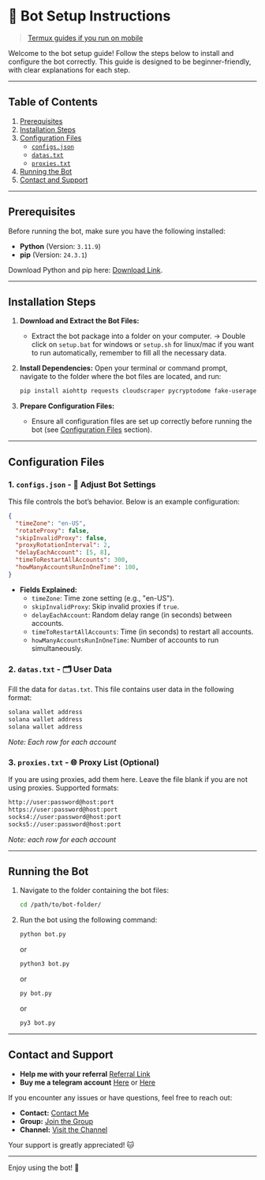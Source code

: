 # 🚀 Bot Setup Instructions

> [Termux guides if you run on mobile](https://github.com/MeoMunDep/Guides-for-using-my-script-on-termux.)


Welcome to the bot setup guide! Follow the steps below to install and configure the bot correctly. This guide is designed to be beginner-friendly, with clear explanations for each step.

---

## Table of Contents

1. [Prerequisites](#prerequisites)
2. [Installation Steps](#installation-steps)
3. [Configuration Files](#configuration-files)
   - [`configs.json`](#1-configsjson)
   - [`datas.txt`](#2-datastxt)
   - [`proxies.txt`](#3-proxiestxt)
4. [Running the Bot](#running-the-bot)
5. [Contact and Support](#contact-and-support)

---

## Prerequisites

Before running the bot, make sure you have the following installed:

- **Python** (Version: `3.11.9`)
- **pip** (Version: `24.3.1`)

Download Python and pip here: [Download Link](https://t.me/KeoAirDropFreeNe/257/2627).

---

## Installation Steps

1. **Download and Extract the Bot Files:**

   - Extract the bot package into a folder on your computer.
     -> Double click on `setup.bat` for windows or `setup.sh` for linux/mac if you want to run automatically, remember to fill all the necessary data.

2. **Install Dependencies:**
   Open your terminal or command prompt, navigate to the folder where the bot files are located, and run:

   ```bash
   pip install aiohttp requests cloudscraper pycryptodome fake-useragent aiohttp-proxy colorama
   ```

3. **Prepare Configuration Files:**
   - Ensure all configuration files are set up correctly before running the bot (see [Configuration Files](#configuration-files) section).

---

## Configuration Files

### 1. `configs.json` - 📜 Adjust Bot Settings

This file controls the bot’s behavior. Below is an example configuration:

```json
{
  "timeZone": "en-US",
  "rotateProxy": false,
  "skipInvalidProxy": false,
  "proxyRotationInterval": 2,
  "delayEachAccount": [5, 8],
  "timeToRestartAllAccounts": 300,
  "howManyAccountsRunInOneTime": 100,
}
```

- **Fields Explained:**
  - `timeZone`: Time zone setting (e.g., "en-US").
  - `skipInvalidProxy`: Skip invalid proxies if `true`.
  - `delayEachAccount`: Random delay range (in seconds) between accounts.
  - `timeToRestartAllAccounts`: Time (in seconds) to restart all accounts.
  - `howManyAccountsRunInOneTime`: Number of accounts to run simultaneously.

### 2. `datas.txt` - 🗂️ User Data

Fill the data for `datas.txt`. This file contains user data in the following format:

```txt
solana wallet address
solana wallet address
solana wallet address
```

_Note: Each row for each account_

### 3. `proxies.txt` - 🌐 Proxy List (Optional)

If you are using proxies, add them here. Leave the file blank if you are not using proxies. Supported formats:

```txt
http://user:password@host:port
https://user:password@host:port
socks4://user:password@host:port
socks5://user:password@host:port
```

_Note: each row for each account_

---

## Running the Bot

1. Navigate to the folder containing the bot files:

   ```bash
   cd /path/to/bot-folder/
   ```

2. Run the bot using the following command:

   ```bash
   python bot.py
   ```

   or

   ```bash
   python3 bot.py
   ```

   or

   ```bash
   py bot.py
   ```

   or

   ```bash
   py3 bot.py
   ```

---

## Contact and Support

- **Help me with your referral** [Referral Link](https://trisigma.ai/)
- **Buy me a telegram account** [Here](https://t.me/KeoAirDropFreeNe/312/27801) or [Here](https://github.com/MeoMunDep/MeoMunDep)

If you encounter any issues or have questions, feel free to reach out:

- **Contact:** [Contact Me](https://t.me/MeoMunDep)
- **Group:** [Join the Group](https://t.me/KeoAirDropFreeNe)
- **Channel:** [Visit the Channel](https://t.me/KeoAirDropFreeNee)

Your support is greatly appreciated! 🐱

---

Enjoy using the bot! 🚀
